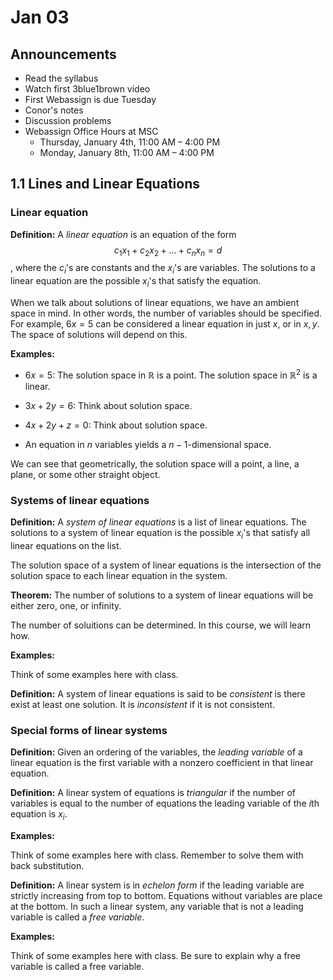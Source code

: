 # Jan 03

## Announcements

* Read the syllabus
* Watch first 3blue1brown video
* First Webassign is due Tuesday
* Conor's notes
* Discussion problems
* Webassign Office Hours at MSC
    * Thursday, January 4th, 11:00 AM – 4:00 PM
    * Monday, January 8th, 11:00 AM – 4:00 PM



## 1.1 Lines and Linear Equations

### Linear equation

**Definition:** A *linear equation* is an equation of the form $$c_1 x_1 + c_2
x_2 + \ldots + c_n x_n = d$$, where the $c_i$'s are constants and the
$x_i$'s are variables. The solutions to a linear equation are the possible
$x_i$'s that satisfy the equation.

When we talk about solutions of linear equations, we have an ambient space in
mind. In other words, the number of variables should be specified. For example,
$6x=5$ can be considered a linear equation in just $x$, or in $x,y$.
The space of solutions will depend on this.

**Examples:**

* $6x=5$: The solution space in $\mathbb{R}$ is a point. The solution space
  in $\mathbb{R}^2$ is a linear.

* $3x+2y=6$: Think about solution space.

* $4x+2y+z=0$: Think about solution space.

* An equation in $n$ variables yields a $n-1$-dimensional space.

We can see that geometrically, the solution space will a point, a line, a
plane, or some other straight object.


### Systems of linear equations

**Definition:** A *system of linear equations* is a list of linear equations.
The solutions to a system of linear equation is the possible $x_i$'s that
satisfy all linear equations on the list.

The solution space of a system of linear equations is the intersection of the
solution space to each linear equation in the system.

**Theorem:** The number of solutions to a system of linear equations will be
either zero, one, or infinity.

The number of soluitions can be determined. In this course, we will learn how.

**Examples:**

Think of some examples here with class.

**Definition:** A system of linear equations is said to be *consistent* is
there exist at least one solution. It is *inconsistent* if it is not
consistent.

### Special forms of linear systems

**Definition:** Given an ordering of the variables, the *leading variable* of a
linear equation is the first variable with a nonzero coefficient in that linear
equation.

**Definition:** A linear system of equations is *triangular* if the number of
variables is equal to the number of equations the leading variable of the $i$th
equation is $x_i$.

**Examples:**

Think of some examples here with class. Remember to solve them with back
substitution.

**Definition:**  A linear system is in *echelon form* if the leading variable
are strictly increasing from top to bottom. Equations without variables are
place at the bottom. In such a linear system, any variable that is not a
leading variable is called a *free variable*.


**Examples:**

Think of some examples here with class. Be sure to explain why a free variable
is called a free variable.
